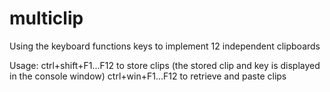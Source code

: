 # multiclip
Using the keyboard functions keys to implement 12 independent clipboards

Usage: 
      ctrl+shift+F1...F12 to store clips (the stored clip and key is displayed in the console window)
      ctrl+win+F1...F12 to retrieve and paste clips
      
